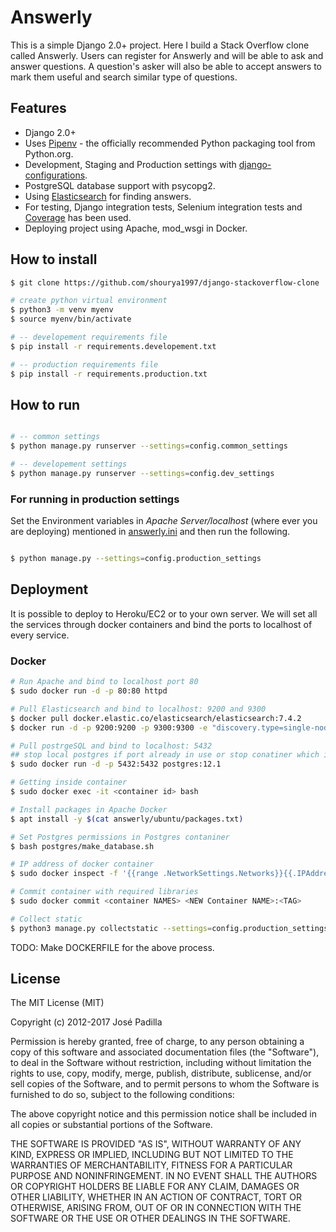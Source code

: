 # Answerly

This is a simple Django 2.0+ project. Here I build a Stack Overflow clone called Answerly. Users can register for Answerly and will be able to ask and answer questions. A question's asker will also be able to accept answers to mark them useful and search similar type of questions.

## Features

- Django 2.0+
- Uses [Pipenv](https://github.com/kennethreitz/pipenv) - the officially recommended Python packaging tool from Python.org.
- Development, Staging and Production settings with [django-configurations](https://django-configurations.readthedocs.org).
- PostgreSQL database support with psycopg2.
- Using [Elasticsearch](https://www.elastic.co/) for finding answers. 
- For testing, Django integration tests, Selenium integration tests and [Coverage](https://coverage.readthedocs.io/en/coverage-5.0/) has been used.
- Deploying project using Apache, mod_wsgi in Docker.

## How to install

```bash
$ git clone https://github.com/shourya1997/django-stackoverflow-clone

# create python virtual environment
$ python3 -m venv myenv
$ source myenv/bin/activate

# -- developement requirements file
$ pip install -r requirements.developement.txt

# -- production requirements file
$ pip install -r requirements.production.txt

```

## How to run

```bash

# -- common settings
$ python manage.py runserver --settings=config.common_settings 

# -- developement settings
$ python manage.py runserver --settings=config.dev_settings

```
### For running in production settings

Set the Environment variables in *Apache Server/localhost* (where ever you are deploying) mentioned in [answerly.ini](answerly.ini) and then run the following.

```bash

$ python manage.py --settings=config.production_settings

```

## Deployment

It is possible to deploy to Heroku/EC2 or to your own server. We will set all the services through docker containers and bind the ports to localhost of every service.

### Docker 

```bash
# Run Apache and bind to localhost port 80
$ sudo docker run -d -p 80:80 httpd 

# Pull Elasticsearch and bind to localhost: 9200 and 9300
$ docker pull docker.elastic.co/elasticsearch/elasticsearch:7.4.2
$ docker run -d -p 9200:9200 -p 9300:9300 -e "discovery.type=single-node" docker.elastic.co/elasticsearch/elasticsearch:7.4.2 

# Pull postrgeSQL and bind to localhost: 5432
## stop local postgres if port already in use or stop conatiner which is might be using the port
$ sudo docker run -d -p 5432:5432 postgres:12.1

# Getting inside container
$ sudo docker exec -it <container id> bash

# Install packages in Apache Docker
$ apt install -y $(cat answerly/ubuntu/packages.txt)

# Set Postgres permissions in Postgres contaniner
$ bash postgres/make_database.sh

# IP address of docker container 
$ sudo docker inspect -f '{{range .NetworkSettings.Networks}}{{.IPAddress}}{{end}}' <container ID>

# Commit container with required libraries
$ sudo docker commit <container NAMES> <NEW Container NAME>:<TAG>

# Collect static
$ python3 manage.py collectstatic --settings=config.production_settings --no-input   
```

TODO: Make DOCKERFILE for the above process.

## License

The MIT License (MIT)

Copyright (c) 2012-2017 José Padilla

Permission is hereby granted, free of charge, to any person obtaining a copy of
this software and associated documentation files (the "Software"), to deal in
the Software without restriction, including without limitation the rights to
use, copy, modify, merge, publish, distribute, sublicense, and/or sell copies
of the Software, and to permit persons to whom the Software is furnished to do
so, subject to the following conditions:

The above copyright notice and this permission notice shall be included in all
copies or substantial portions of the Software.

THE SOFTWARE IS PROVIDED "AS IS", WITHOUT WARRANTY OF ANY KIND, EXPRESS OR
IMPLIED, INCLUDING BUT NOT LIMITED TO THE WARRANTIES OF MERCHANTABILITY,
FITNESS FOR A PARTICULAR PURPOSE AND NONINFRINGEMENT. IN NO EVENT SHALL THE
AUTHORS OR COPYRIGHT HOLDERS BE LIABLE FOR ANY CLAIM, DAMAGES OR OTHER
LIABILITY, WHETHER IN AN ACTION OF CONTRACT, TORT OR OTHERWISE, ARISING FROM,
OUT OF OR IN CONNECTION WITH THE SOFTWARE OR THE USE OR OTHER DEALINGS IN THE
SOFTWARE.